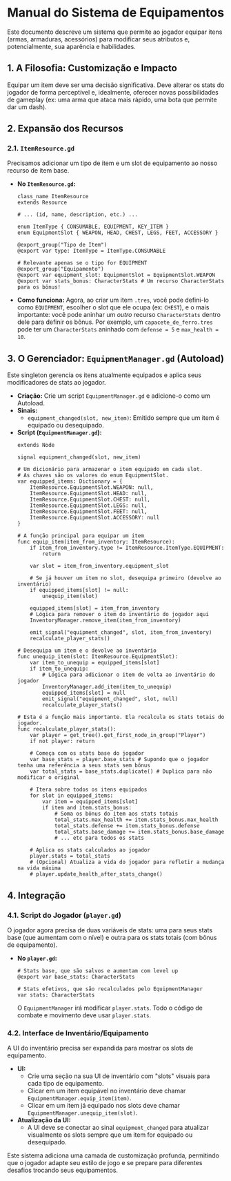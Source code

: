 # Manual do Sistema de Equipamentos

Este documento descreve um sistema que permite ao jogador equipar itens (armas, armaduras, acessórios) para modificar seus atributos e, potencialmente, sua aparência e habilidades.

## 1. A Filosofia: Customização e Impacto

Equipar um item deve ser uma decisão significativa. Deve alterar os stats do jogador de forma perceptível e, idealmente, oferecer novas possibilidades de gameplay (ex: uma arma que ataca mais rápido, uma bota que permite dar um dash).

## 2. Expansão dos Recursos

### 2.1. `ItemResource.gd`
Precisamos adicionar um tipo de item e um slot de equipamento ao nosso recurso de item base.

- **No `ItemResource.gd`:**
  ```gdscript
  class_name ItemResource
  extends Resource

  # ... (id, name, description, etc.) ...

  enum ItemType { CONSUMABLE, EQUIPMENT, KEY_ITEM }
  enum EquipmentSlot { WEAPON, HEAD, CHEST, LEGS, FEET, ACCESSORY }

  @export_group("Tipo de Item")
  @export var type: ItemType = ItemType.CONSUMABLE
  
  # Relevante apenas se o tipo for EQUIPMENT
  @export_group("Equipamento")
  @export var equipment_slot: EquipmentSlot = EquipmentSlot.WEAPON
  @export var stats_bonus: CharacterStats # Um recurso CharacterStats para os bônus!
  ```
- **Como funciona:** Agora, ao criar um item `.tres`, você pode defini-lo como `EQUIPMENT`, escolher o slot que ele ocupa (ex: `CHEST`), e o mais importante: você pode aninhar um *outro* recurso `CharacterStats` dentro dele para definir os bônus. Por exemplo, um `capacete_de_ferro.tres` pode ter um `CharacterStats` aninhado com `defense = 5` e `max_health = 10`.

## 3. O Gerenciador: `EquipmentManager.gd` (Autoload)

Este singleton gerencia os itens atualmente equipados e aplica seus modificadores de stats ao jogador.

- **Criação:** Crie um script `EquipmentManager.gd` e adicione-o como um Autoload.
- **Sinais:**
  - `equipment_changed(slot, new_item)`: Emitido sempre que um item é equipado ou desequipado.
- **Script (`EquipmentManager.gd`):**
  ```gdscript
  extends Node

  signal equipment_changed(slot, new_item)

  # Um dicionário para armazenar o item equipado em cada slot.
  # As chaves são os valores do enum EquipmentSlot.
  var equipped_items: Dictionary = {
      ItemResource.EquipmentSlot.WEAPON: null,
      ItemResource.EquipmentSlot.HEAD: null,
      ItemResource.EquipmentSlot.CHEST: null,
      ItemResource.EquipmentSlot.LEGS: null,
      ItemResource.EquipmentSlot.FEET: null,
      ItemResource.EquipmentSlot.ACCESSORY: null
  }

  # A função principal para equipar um item
  func equip_item(item_from_inventory: ItemResource):
      if item_from_inventory.type != ItemResource.ItemType.EQUIPMENT:
          return

      var slot = item_from_inventory.equipment_slot
      
      # Se já houver um item no slot, desequipa primeiro (devolve ao inventário)
      if equipped_items[slot] != null:
          unequip_item(slot)
      
      equipped_items[slot] = item_from_inventory
      # Lógica para remover o item do inventário do jogador aqui
      InventoryManager.remove_item(item_from_inventory)
      
      emit_signal("equipment_changed", slot, item_from_inventory)
      recalculate_player_stats()

  # Desequipa um item e o devolve ao inventário
  func unequip_item(slot: ItemResource.EquipmentSlot):
      var item_to_unequip = equipped_items[slot]
      if item_to_unequip:
          # Lógica para adicionar o item de volta ao inventário do jogador
          InventoryManager.add_item(item_to_unequip)
          equipped_items[slot] = null
          emit_signal("equipment_changed", slot, null)
          recalculate_player_stats()

  # Esta é a função mais importante. Ela recalcula os stats totais do jogador.
  func recalculate_player_stats():
      var player = get_tree().get_first_node_in_group("Player")
      if not player: return

      # Começa com os stats base do jogador
      var base_stats = player.base_stats # Supondo que o jogador tenha uma referência a seus stats sem bônus
      var total_stats = base_stats.duplicate() # Duplica para não modificar o original

      # Itera sobre todos os itens equipados
      for slot in equipped_items:
          var item = equipped_items[slot]
          if item and item.stats_bonus:
              # Soma os bônus do item aos stats totais
              total_stats.max_health += item.stats_bonus.max_health
              total_stats.defense += item.stats_bonus.defense
              total_stats.base_damage += item.stats_bonus.base_damage
              # ... etc para todos os stats

      # Aplica os stats calculados ao jogador
      player.stats = total_stats
      # (Opcional) Atualiza a vida do jogador para refletir a mudança na vida máxima
      # player.update_health_after_stats_change()
  ```

## 4. Integração

### 4.1. Script do Jogador (`player.gd`)
O jogador agora precisa de duas variáveis de stats: uma para seus stats base (que aumentam com o nível) e outra para os stats totais (com bônus de equipamento).

- **No `player.gd`:**
  ```gdscript
  # Stats base, que são salvos e aumentam com level up
  @export var base_stats: CharacterStats 
  
  # Stats efetivos, que são recalculados pelo EquipmentManager
  var stats: CharacterStats 
  ```
  O `EquipmentManager` irá modificar `player.stats`. Todo o código de combate e movimento deve usar `player.stats`.

### 4.2. Interface de Inventário/Equipamento
A UI do inventário precisa ser expandida para mostrar os slots de equipamento.

- **UI:**
  - Crie uma seção na sua UI de inventário com "slots" visuais para cada tipo de equipamento.
  - Clicar em um item equipável no inventário deve chamar `EquipmentManager.equip_item(item)`.
  - Clicar em um item já equipado nos slots deve chamar `EquipmentManager.unequip_item(slot)`.
- **Atualização da UI:**
  - A UI deve se conectar ao sinal `equipment_changed` para atualizar visualmente os slots sempre que um item for equipado ou desequipado.

Este sistema adiciona uma camada de customização profunda, permitindo que o jogador adapte seu estilo de jogo e se prepare para diferentes desafios trocando seus equipamentos.